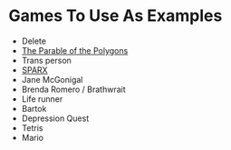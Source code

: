 # Games To Use As Examples

* Delete
* [The Parable of the Polygons][parable]
* Trans person
* [SPARX][]
* Jane McGonigal
* Brenda Romero / Brathwrait
* Life runner
* Bartok
* Depression Quest
* Tetris
* Mario

[parable]: <https://ncase.me/polygons/>
[sparx]: <https://en.wikipedia.org/wiki/Sparx_(video_game)>
